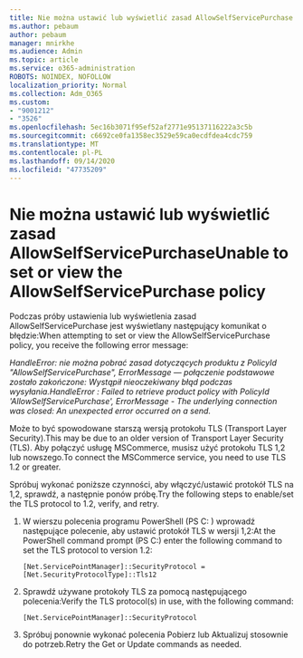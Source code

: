 ```yaml
---
title: Nie można ustawić lub wyświetlić zasad AllowSelfServicePurchase
ms.author: pebaum
author: pebaum
manager: mnirkhe
ms.audience: Admin
ms.topic: article
ms.service: o365-administration
ROBOTS: NOINDEX, NOFOLLOW
localization_priority: Normal
ms.collection: Adm_O365
ms.custom:
- "9001212"
- "3526"
ms.openlocfilehash: 5ec16b3071f95ef52af2771e95137116222a3c5b
ms.sourcegitcommit: c6692ce0fa1358ec3529e59ca0ecdfdea4cdc759
ms.translationtype: MT
ms.contentlocale: pl-PL
ms.lasthandoff: 09/14/2020
ms.locfileid: "47735209"
---
```

# <a name="unable-to-set-or-view-the-allowselfservicepurchase-policy"></a><span data-ttu-id="e1ba1-102">Nie można ustawić lub wyświetlić zasad AllowSelfServicePurchase</span><span class="sxs-lookup"><span data-stu-id="e1ba1-102">Unable to set or view the AllowSelfServicePurchase policy</span></span>

<span data-ttu-id="e1ba1-103">Podczas próby ustawienia lub wyświetlenia zasad AllowSelfServicePurchase jest wyświetlany następujący komunikat o błędzie:</span><span class="sxs-lookup"><span data-stu-id="e1ba1-103">When attempting to set or view the AllowSelfServicePurchase policy, you receive the following error message:</span></span>

<span data-ttu-id="e1ba1-104">*HandleError: nie można pobrać zasad dotyczących produktu z PolicyId "AllowSelfServicePurchase", ErrorMessage — połączenie podstawowe zostało zakończone: Wystąpił nieoczekiwany błąd podczas wysyłania.*</span><span class="sxs-lookup"><span data-stu-id="e1ba1-104">*HandleError : Failed to retrieve product policy with PolicyId 'AllowSelfServicePurchase', ErrorMessage - The underlying connection was closed: An unexpected error occurred on a send.*</span></span>

<span data-ttu-id="e1ba1-105">Może to być spowodowane starszą wersją protokołu TLS (Transport Layer Security).</span><span class="sxs-lookup"><span data-stu-id="e1ba1-105">This may be due to an older version of Transport Layer Security (TLS).</span></span> <span data-ttu-id="e1ba1-106">Aby połączyć usługę MSCommerce, musisz użyć protokołu TLS 1,2 lub nowszego.</span><span class="sxs-lookup"><span data-stu-id="e1ba1-106">To connect the MSCommerce service, you need to use TLS 1.2 or greater.</span></span>  

<span data-ttu-id="e1ba1-107">Spróbuj wykonać poniższe czynności, aby włączyć/ustawić protokół TLS na 1,2, sprawdź, a następnie ponów próbę.</span><span class="sxs-lookup"><span data-stu-id="e1ba1-107">Try the following steps to enable/set the TLS protocol to 1.2, verify, and retry.</span></span>
 1. <span data-ttu-id="e1ba1-108">W wierszu polecenia programu PowerShell (PS C: \) wprowadź następujące polecenie, aby ustawić protokół TLS w wersji 1,2:</span><span class="sxs-lookup"><span data-stu-id="e1ba1-108">At the PowerShell command prompt (PS C:\) enter the following command to set the TLS protocol to version 1.2:</span></span>

    `[Net.ServicePointManager]::SecurityProtocol = [Net.SecurityProtocolType]::Tls12`

2. <span data-ttu-id="e1ba1-109">Sprawdź używane protokoły TLS za pomocą następującego polecenia:</span><span class="sxs-lookup"><span data-stu-id="e1ba1-109">Verify the TLS protocol(s) in use, with the following command:</span></span>

    `[Net.ServicePointManager]::SecurityProtocol` 

3. <span data-ttu-id="e1ba1-110">Spróbuj ponownie wykonać polecenia Pobierz lub Aktualizuj stosownie do potrzeb.</span><span class="sxs-lookup"><span data-stu-id="e1ba1-110">Retry the Get or Update commands as needed.</span></span>

